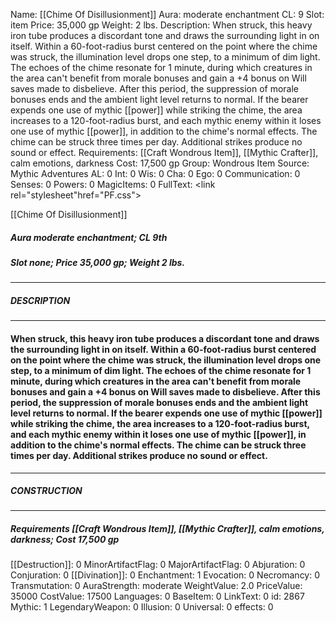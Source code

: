 Name: [[Chime Of Disillusionment]]
Aura: moderate enchantment
CL: 9
Slot: item
Price: 35,000 gp
Weight: 2 lbs.
Description: When struck, this heavy iron tube produces a discordant tone and draws the surrounding light in on itself. Within a 60-foot-radius burst centered on the point where the chime was struck, the illumination level drops one step, to a minimum of dim light. The echoes of the chime resonate for 1 minute, during which creatures in the area can't benefit from morale bonuses and gain a +4 bonus on Will saves made to disbelieve. After this period, the suppression of morale bonuses ends and the ambient light level returns to normal. If the bearer expends one use of mythic [[power]] while striking the chime, the area increases to a 120-foot-radius burst, and each mythic enemy within it loses one use of mythic [[power]], in addition to the chime's normal effects. The chime can be struck three times per day. Additional strikes produce no sound or effect.
Requirements: [[Craft Wondrous Item]], [[Mythic Crafter]], calm emotions, darkness
Cost: 17,500 gp
Group: Wondrous Item
Source: Mythic Adventures
AL: 0
Int: 0
Wis: 0
Cha: 0
Ego: 0
Communication: 0
Senses: 0
Powers: 0
MagicItems: 0
FullText: <link rel="stylesheet"href="PF.css"><div class="heading"><p class="alignleft">[[Chime Of Disillusionment]]</p><div style="clear: both;"></div></div><div><h5><b>Aura </b>moderate enchantment; <b>CL </b>9th</h5><h5><b>Slot </b>none; <b>Price </b>35,000 gp; <b>Weight </b>2 lbs.</h5></div><hr/><div><h5><b>DESCRIPTION</b></h5></div><hr/><div><h4><p>When struck, this heavy iron tube produces a discordant tone and draws the surrounding light in on itself. Within a 60-foot-radius burst centered on the point where the chime was struck, the illumination level drops one step, to a minimum of dim light. The echoes of the chime resonate for 1 minute, during which creatures in the area can't benefit from morale bonuses and gain a +4 bonus on Will saves made to disbelieve. After this period, the suppression of morale bonuses ends and the ambient light level returns to normal. If the bearer expends one use of mythic [[power]] while striking the chime, the area increases to a 120-foot-radius burst, and each mythic enemy within it loses one use of mythic [[power]], in addition to the chime's normal effects. The chime can be struck three times per day. Additional strikes produce no sound or effect.</p></h4></div><hr/><div><h5><b>CONSTRUCTION</b></h5></div><hr/><div><h5><b>Requirements </b>[[Craft Wondrous Item]], [[Mythic Crafter]], <i>calm emotions</i>, <i>darkness</i>; <b>Cost </b>17,500 gp</h5></div>
[[Destruction]]: 0
MinorArtifactFlag: 0
MajorArtifactFlag: 0
Abjuration: 0
Conjuration: 0
[[Divination]]: 0
Enchantment: 1
Evocation: 0
Necromancy: 0
Transmutation: 0
AuraStrength: moderate
WeightValue: 2.0
PriceValue: 35000
CostValue: 17500
Languages: 0
BaseItem: 0
LinkText: 0
id: 2867
Mythic: 1
LegendaryWeapon: 0
Illusion: 0
Universal: 0
effects: 0
